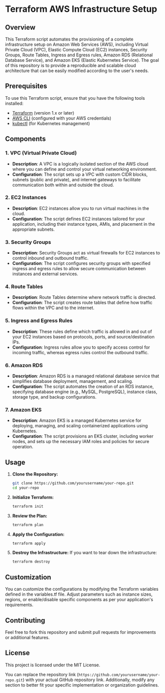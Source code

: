 # Terraform AWS Infrastructure Setup

## Overview

This Terraform script automates the provisioning of a complete infrastructure setup on Amazon Web Services (AWS), including Virtual Private Cloud (VPC), Elastic Compute Cloud (EC2) instances, Security Groups, Route Tables, Ingress and Egress rules, Amazon RDS (Relational Database Service), and Amazon EKS (Elastic Kubernetes Service). The goal of this repository is to provide a reproducible and scalable cloud architecture that can be easily modified according to the user's needs.

## Prerequisites

To use this Terraform script, ensure that you have the following tools installed:

- [Terraform](https://www.terraform.io/downloads.html) (version 1.x or later)
- [AWS CLI](https://aws.amazon.com/cli/) (configured with your AWS credentials)
- [kubectl](https://kubernetes.io/docs/tasks/tools/install-kubectl/) (for Kubernetes management)

## Components

### 1. VPC (Virtual Private Cloud)

- **Description**: A VPC is a logically isolated section of the AWS cloud where you can define and control your virtual networking environment.
- **Configuration**: The script sets up a VPC with custom CIDR blocks, subnets (public and private), and internet gateways to facilitate communication both within and outside the cloud.

### 2. EC2 Instances

- **Description**: EC2 instances allow you to run virtual machines in the cloud.
- **Configuration**: The script defines EC2 instances tailored for your application, including their instance types, AMIs, and placement in the appropriate subnets.

### 3. Security Groups

- **Description**: Security Groups act as virtual firewalls for EC2 instances to control inbound and outbound traffic.
- **Configuration**: The script configures security groups with specified ingress and egress rules to allow secure communication between instances and external services.

### 4. Route Tables

- **Description**: Route Tables determine where network traffic is directed.
- **Configuration**: The script creates route tables that define how traffic flows within the VPC and to the internet.

### 5. Ingress and Egress Rules

- **Description**: These rules define which traffic is allowed in and out of your EC2 instances based on protocols, ports, and source/destination IPs.
- **Configuration**: Ingress rules allow you to specify access control for incoming traffic, whereas egress rules control the outbound traffic.

### 6. Amazon RDS

- **Description**: Amazon RDS is a managed relational database service that simplifies database deployment, management, and scaling.
- **Configuration**: The script automates the creation of an RDS instance, specifying database engine (e.g., MySQL, PostgreSQL), instance class, storage type, and backup configurations.

### 7. Amazon EKS

- **Description**: Amazon EKS is a managed Kubernetes service for deploying, managing, and scaling containerized applications using Kubernetes.
- **Configuration**: The script provisions an EKS cluster, including worker nodes, and sets up the necessary IAM roles and policies for secure operation.

## Usage

1. **Clone the Repository:**
   ```bash
   git clone https://github.com/yourusername/your-repo.git
   cd your-repo
2. **Initialize Terraform:**
    ```bash
    terraform init
3. **Review the Plan:**
    ```bash
    terraform plan
4. **Apply the Configuration:**
    ```bash
    terraform apply
5. **Destroy the Infrastructure:**
If you want to tear down the infrastructure:
    ```bash
    terraform destroy

## Customization
You can customize the configurations by modifying the Terraform variables defined in the variables.tf file. Adjust parameters such as instance sizes, regions, or enable/disable specific components as per your application's requirements.

## Contributing
Feel free to fork this repository and submit pull requests for improvements or additional features.

## License
This project is licensed under the MIT License.

You can replace the repository link (`https://github.com/yourusername/your-repo.git`) with your actual GitHub repository link. Additionally, modify any section to better fit your specific implementation or organization guidelines.